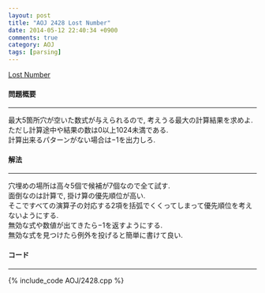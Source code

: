 ```yaml
---
layout: post
title: "AOJ 2428 Lost Number"
date: 2014-05-12 22:40:34 +0900
comments: true
category: AOJ
tags: [parsing]
---
```


[Lost Number](http://judge.u-aizu.ac.jp/onlinejudge/description.jsp?id=2428)

#### 問題概要

****

最大5箇所穴が空いた数式が与えられるので, 考えうる最大の計算結果を求めよ.  
ただし計算途中や結果の数は0以上1024未満である.  
計算出来るパターンがない場合は−1を出力しろ.

#### 解法

****

穴埋めの場所は高々5個で候補が7個なので全て試す.  
面倒なのは計算で, 掛け算の優先順位が高い.  
そこですべての演算子の対応する2項を括弧でくくってしまって優先順位を考えないようにする.  
無効な式や数値が出てきたら−1を返すようにする.  
無効な式を見つけたら例外を投げると簡単に書けて良い.

#### コード

****

{% include_code AOJ/2428.cpp %}
